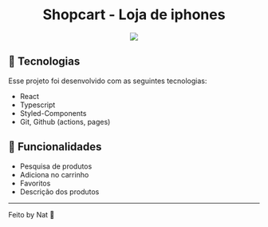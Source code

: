 <h1 align="center"> Shopcart - Loja de iphones </h1>

<p align="center">
  <img src="https://github.com/Natcardoso/shopping-card/assets/88684378/6137550f-e8ca-4f76-b803-be1d873cb4b2.png" />
</p>

## 🚀 Tecnologias

Esse projeto foi desenvolvido com as seguintes tecnologias:

- React
- Typescript
- Styled-Components
- Git, Github (actions, pages)

## 📄 Funcionalidades

- Pesquisa de produtos
- Adiciona no carrinho
- Favoritos
- Descrição dos produtos

---

Feito by Nat :wave:
